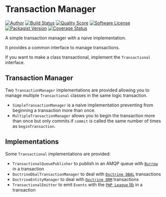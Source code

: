 # Transaction Manager

[![Author](https://img.shields.io/badge/author-@RemiSan-blue.svg?style=flat-square)](https://twitter.com/RemiSan)
[![Build Status](https://img.shields.io/travis/remi-san/transaction-manager/master.svg?style=flat-square)](https://travis-ci.org/remi-san/transaction-manager)
[![Quality Score](https://img.shields.io/scrutinizer/g/remi-san/transaction-manager.svg?style=flat-square)](https://scrutinizer-ci.com/g/remi-san/transaction-manager)
[![Software License](https://img.shields.io/badge/license-MIT-brightgreen.svg?style=flat-square)](LICENSE)
[![Packagist Version](https://img.shields.io/packagist/v/remi-san/transaction-manager.svg?style=flat-square)](https://packagist.org/packages/remi-san/transaction-manager)
[![Coverage Status](https://img.shields.io/scrutinizer/coverage/g/remi-san/transaction-manager.svg?style=flat-square)](https://scrutinizer-ci.com/g/remi-san/transaction-manager/code-structure)

A simple transaction manager with a naive implementation.

It provides a common interface to manage transactions.

If you want to make a class transactional, implement the `Transactional` interface.

Transaction Manager
-------------------
Two `TransactionManager` implementations are provided allowing you to manage multiple `Transactional` classes in the same logic transaction.

- `SimpleTransactionManager` is a naive implementation preventing from beginning a transaction more than once.
- `MultipleTransactionManager` allows you to begin the transaction more than once but only commits if `commit` is called the same number of times as `beginTransaction`.

Implementations
---------------
Some `Transactional` implementations are provided:

 - `TransactionalQueuePublisher` to publish in an AMQP queue with [`Burrow`](https://github.com/Evaneos/Burrow) in a transaction
 - `DoctrineDbalTransactionManager` to deal with [`Doctrine DBAL`](https://github.com/doctrine/dbal) transactions
 - `DoctrineEntityManager` to deal with [`Doctrine ORM`](https://github.com/doctrine/doctrine2) transactions
 - `TransactionalEmitter` to emit `Events` with the [`PHP League` lib](https://github.com/thephpleague/event) in a transaction
 
